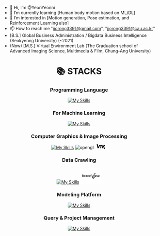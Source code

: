 - 👋 Hi, I’m @YeonYeonni
- 👀 I’m currently learning [Human body motion based on ML/DL]
- 🌱 I’m interested in [Motion generation, Pose estimation, and Reinforcement Learning also]
- 📫 How to reach me "jjorong3391@gmail.com", "jjorong3391@cau.ac.kr"
- [B.S.] Global Business Administration / Bigdata Business Intelligence (Seokyeong University) (~2021)
- (Now) [M.S.] Virtual Environment Lab (The Graduation school of Advanced Imaging Science, Multimedia & Film, Chung-Ang University)

<!---
YeonYeonni/YeonYeonni is a ✨ special ✨ repository because its `README.md` (this file) appears on your GitHub profile.
You can click the Preview link to take a look at your changes.
--->

<div align=center><h1>📚 STACKS</h1></div>

<div align=center> 

  ### Programming Language
  [![My Skills](https://skillicons.dev/icons?i=python,cpp,cs,r)](https://skillicons.dev)

  ### For Machine Learning
  [![My Skills](https://skillicons.dev/icons?i=pytorch,tensorflow,scikitlearn)](https://skillicons.dev)

  ### Computer Graphics & Image Processing
  [![My Skills](https://skillicons.dev/icons?i=opencv)](https://skillicons.dev)
  <img src="https://ko.m.wikipedia.org/wiki/%ED%8C%8C%EC%9D%BC:Opengl-logo.svg" alt="opengl" width="40px" />
  <img src="https://github.com/YeonYeonni/skill-icons/blob/main/icons/Vtk.svg" alt="Vtk" width="40px" />


  ### Data Crawling
  [![My Skills](https://skillicons.dev/icons?i=selenium)](https://skillicons.dev)
  [<img src="https://github.com/YeonYeonni/skill-icons/blob/main/icons/BS4.svg" alt="BS4" width="70px" />](https://github.com/YeonYeonni/skill-icons/blob/main/icons/BS4.svg)


  ### Modeling Platform
  [![My Skills](https://skillicons.dev/icons?i=unity,blender)](https://skillicons.dev)

  ### Query & Project Management
  [![My Skills](https://skillicons.dev/icons?i=mysql,github,git)](https://skillicons.dev)
</div>
